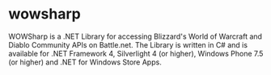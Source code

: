 # wowsharp
WOWSharp is a .NET Library for accessing Blizzard's World of Warcraft and Diablo Community APIs on Battle.net. The Library is written in C# and is available for .NET Framework 4, Silverlight 4 (or higher), Windows Phone 7.5 (or higher) and .NET for Windows Store Apps. 
